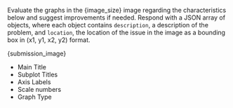Evaluate the graphs in the {image_size} image regarding the characteristics below and suggest improvements if needed. Respond with a JSON array of objects, where each object contains `description`, a description of the problem, and `location`, the location of the issue in the image as a bounding box in (x1, y1, x2, y2) format.

{submission_image}

- Main Title
- Subplot Titles
- Axis Labels
- Scale numbers
- Graph Type

